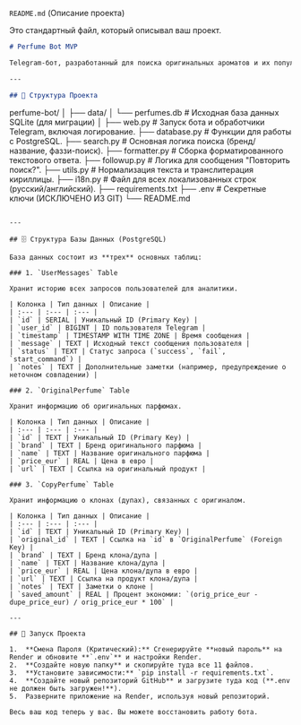 `README.md` (Описание проекта)

Это стандартный файл, который описывал ваш проект.

```markdown
# Perfume Bot MVP

Telegram-бот, разработанный для поиска оригинальных ароматов и их популярных аналогов (дупов), с расчетом потенциальной экономии.

---

## 📂 Структура Проекта

```

perfume-bot/
│
├── data/
│   └── perfumes.db      \# Исходная база данных SQLite (для миграции)
│
├── web.py         \# Запуск бота и обработчики Telegram, включая логирование.
├── database.py    \# Функции для работы с PostgreSQL.
├── search.py      \# Основная логика поиска (бренд/название, фаззи-поиск).
├── formatter.py   \# Сборка форматированного текстового ответа.
├── followup.py    \# Логика для сообщения "Повторить поиск?".
├── utils.py       \# Нормализация текста и транслитерация кириллицы.
├── i18n.py        \# Файл для всех локализованных строк (русский/английский).
├── requirements.txt
├── .env           \# Секретные ключи (ИСКЛЮЧЕНО ИЗ GIT)
└── README.md

```

---

## 🗄️ Структура Базы Данных (PostgreSQL)

База данных состоит из **трех** основных таблиц:

### 1. `UserMessages` Table

Хранит историю всех запросов пользователей для аналитики.

| Колонка | Тип данных | Описание |
| :--- | :--- | :--- |
| `id` | SERIAL | Уникальный ID (Primary Key) |
| `user_id` | BIGINT | ID пользователя Telegram |
| `timestamp` | TIMESTAMP WITH TIME ZONE | Время сообщения |
| `message` | TEXT | Исходный текст сообщения пользователя |
| `status` | TEXT | Статус запроса (`success`, `fail`, `start_command`) |
| `notes` | TEXT | Дополнительные заметки (например, предупреждение о неточном совпадении) |

### 2. `OriginalPerfume` Table

Хранит информацию об оригинальных парфюмах.

| Колонка | Тип данных | Описание |
| :--- | :--- | :--- |
| `id` | TEXT | Уникальный ID (Primary Key) |
| `brand` | TEXT | Бренд оригинального парфюма |
| `name` | TEXT | Название оригинального парфюма |
| `price_eur` | REAL | Цена в евро |
| `url` | TEXT | Ссылка на оригинальный продукт |

### 3. `CopyPerfume` Table

Хранит информацию о клонах (дупах), связанных с оригиналом.

| Колонка | Тип данных | Описание |
| :--- | :--- | :--- |
| `id` | TEXT | Уникальный ID (Primary Key) |
| `original_id` | TEXT | Ссылка на `id` в `OriginalPerfume` (Foreign Key) |
| `brand` | TEXT | Бренд клона/дупа |
| `name` | TEXT | Название клона/дупа |
| `price_eur` | REAL | Цена клона/дупа в евро |
| `url` | TEXT | Ссылка на продукт клона/дупа |
| `notes` | TEXT | Заметки о клоне |
| `saved_amount` | REAL | Процент экономии: `(orig_price_eur - dupe_price_eur) / orig_price_eur * 100` |

---

## 🚀 Запуск Проекта

1.  **Смена Пароля (Критический):** Сгенерируйте **новый пароль** на Render и обновите **`.env`** и настройки Render.
2.  **Создайте новую папку** и скопируйте туда все 11 файлов.
3.  **Установите зависимости:** `pip install -r requirements.txt`.
4.  **Создайте новый репозиторий GitHub** и загрузите туда код (**.env не должен быть загружен!**).
5.  Разверните приложение на Render, используя новый репозиторий.

Весь ваш код теперь у вас. Вы можете восстановить работу бота.
```